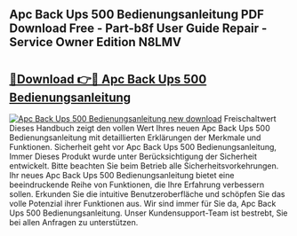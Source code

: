 ## Apc Back Ups 500 Bedienungsanleitung PDF Download Free - Part-b8f User Guide Repair - Service Owner Edition N8LMV

# <h2><a href="http://df22qz.blite.top/?on=Apc+Back+Ups+500+Bedienungsanleitung">🔗Download 👉🔴 Apc Back Ups 500 Bedienungsanleitung</a></h2>

[![Apc Back Ups 500 Bedienungsanleitung new download](https://i.imgur.com/lujVjoI.png)](http://df22qz.blite.top/?on=Apc+Back+Ups+500+Bedienungsanleitung)
Freischaltwert Dieses Handbuch zeigt den vollen Wert Ihres neuen Apc Back Ups 500 Bedienungsanleitung mit detaillierten Erklärungen der Merkmale und Funktionen. Sicherheit geht vor Apc Back Ups 500 Bedienungsanleitung, Immer Dieses Produkt wurde unter Berücksichtigung der Sicherheit entwickelt. Bitte beachten Sie beim Betrieb alle Sicherheitsvorkehrungen. Ihr neues Apc Back Ups 500 Bedienungsanleitung bietet eine beeindruckende Reihe von Funktionen, die Ihre Erfahrung verbessern sollen. Erkunden Sie die intuitive Benutzeroberfläche und schöpfen Sie das volle Potenzial ihrer Funktionen aus. Wir sind immer für Sie da, Apc Back Ups 500 Bedienungsanleitung. Unser Kundensupport-Team ist bestrebt, Sie bei allen Anfragen zu unterstützen.
